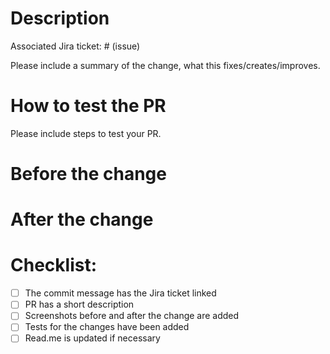 # Description

Associated Jira ticket: # (issue)

Please include a summary of the change, what this fixes/creates/improves.


# How to test the PR

Please include steps to test your PR.

# Before the change


# After the change


# Checklist:

- [ ] The commit message has the Jira ticket linked
- [ ] PR has a short description
- [ ] Screenshots before and after the change are added
- [ ] Tests for the changes have been added
- [ ] Read.me is updated if necessary

